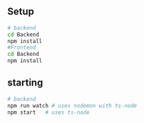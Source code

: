 ## Setup

```bash
# backend
cd Backend
npm install
#Frontend
cd Backend
npm install
```

## starting

```bash
# backend
npm run watch # uses nodemon with ts-node
npm start  	# uses ts-node
```
